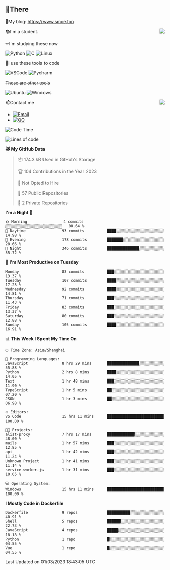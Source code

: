 
## 👏There

📰My blog: https://www.smoe.top

<img align="right" src="https://github-readme-stats.vercel.app/api/top-langs/?username=AkashiCoin"/>


📚I'm a student.

✏I'm studying these now

![Python](https://img.shields.io/badge/-Python-blue?style=flat-square&logo=Python&logoColor=fff)
![C](https://img.shields.io/badge/-C-585858?style=flat-square&logo=C&logoColor=fff)
![Linux](https://img.shields.io/badge/-Linux-black?style=flat-square&logo=Linux&logoColor=fff)

🔨I use these tools to code

![VSCode](https://img.shields.io/badge/-VSCode-blue?style=flat-square&logo=visualstudiocode&logoColor=fff)
![Pycharm](https://img.shields.io/badge/-Pycharm-green?style=flat-square&logo=pycharm&logoColor=fff)

 ~~These are other tools~~

![Ubuntu](https://img.shields.io/badge/-Ubuntu-orange?style=flat-square&logo=Ubuntu&logoColor=fff)
![Windows](https://img.shields.io/badge/-Windows-blue?style=flat-square&logo=Windows&logoColor=fff)

<img align="right" src="https://github-readme-stats.vercel.app/api?username=AkashiCoin" />


📫Contact me

* [![Email](https://img.shields.io/badge/Email-l1040186796@gmail.com-1?style=social&logoColor=fff)](mailto:l1040186796@gmail.com)
* [![QQ](https://img.shields.io/badge/QQ-1040186796-1?style=social&logoColor=fff)](tencent://AddContact/?fromId=45&fromSubId=1&subcmd=all&uin=1040186796&website=www.oicqzone.com)

<!--START_SECTION:waka-->
![Code Time](http://img.shields.io/badge/Code%20Time-602%20hrs%2017%20mins-blue)

![Lines of code](https://img.shields.io/badge/From%20Hello%20World%20I%27ve%20Written-109.1%20thousand%20lines%20of%20code-blue)

**🐱 My GitHub Data** 

> 📦 174.3 kB Used in GitHub's Storage 
 > 
> 🏆 104 Contributions in the Year 2023
 > 
> 🚫 Not Opted to Hire
 > 
> 📜 57 Public Repositories 
 > 
> 🔑 2 Private Repositories 
 > 
**I'm a Night 🦉** 

```text
🌞 Morning                4 commits           ░░░░░░░░░░░░░░░░░░░░░░░░░   00.64 % 
🌆 Daytime                93 commits          ████░░░░░░░░░░░░░░░░░░░░░   14.98 % 
🌃 Evening                178 commits         ███████░░░░░░░░░░░░░░░░░░   28.66 % 
🌙 Night                  346 commits         ██████████████░░░░░░░░░░░   55.72 % 
```
📅 **I'm Most Productive on Tuesday** 

```text
Monday                   83 commits          ███░░░░░░░░░░░░░░░░░░░░░░   13.37 % 
Tuesday                  107 commits         ████░░░░░░░░░░░░░░░░░░░░░   17.23 % 
Wednesday                92 commits          ████░░░░░░░░░░░░░░░░░░░░░   14.81 % 
Thursday                 71 commits          ███░░░░░░░░░░░░░░░░░░░░░░   11.43 % 
Friday                   83 commits          ███░░░░░░░░░░░░░░░░░░░░░░   13.37 % 
Saturday                 80 commits          ███░░░░░░░░░░░░░░░░░░░░░░   12.88 % 
Sunday                   105 commits         ████░░░░░░░░░░░░░░░░░░░░░   16.91 % 
```


📊 **This Week I Spent My Time On** 

```text
🕑︎ Time Zone: Asia/Shanghai

💬 Programming Languages: 
JavaScript               8 hrs 29 mins       ██████████████░░░░░░░░░░░   55.88 % 
Python                   2 hrs 8 mins        ████░░░░░░░░░░░░░░░░░░░░░   14.05 % 
Text                     1 hr 48 mins        ███░░░░░░░░░░░░░░░░░░░░░░   11.90 % 
TypeScript               1 hr 5 mins         ██░░░░░░░░░░░░░░░░░░░░░░░   07.20 % 
JSON                     1 hr 3 mins         ██░░░░░░░░░░░░░░░░░░░░░░░   06.98 % 

🔥 Editors: 
VS Code                  15 hrs 11 mins      █████████████████████████   100.00 % 

🐱‍💻 Projects: 
alist-proxy              7 hrs 17 mins       ████████████░░░░░░░░░░░░░   48.00 % 
mails                    1 hr 57 mins        ███░░░░░░░░░░░░░░░░░░░░░░   12.85 % 
api                      1 hr 42 mins        ███░░░░░░░░░░░░░░░░░░░░░░   11.24 % 
Unknown Project          1 hr 41 mins        ███░░░░░░░░░░░░░░░░░░░░░░   11.14 % 
service-worker.js        1 hr 31 mins        ███░░░░░░░░░░░░░░░░░░░░░░   10.05 % 

💻 Operating System: 
Windows                  15 hrs 11 mins      █████████████████████████   100.00 % 
```

**I Mostly Code in Dockerfile** 

```text
Dockerfile               9 repos             ██████████░░░░░░░░░░░░░░░   40.91 % 
Shell                    5 repos             ██████░░░░░░░░░░░░░░░░░░░   22.73 % 
JavaScript               4 repos             █████░░░░░░░░░░░░░░░░░░░░   18.18 % 
Python                   1 repo              █░░░░░░░░░░░░░░░░░░░░░░░░   04.55 % 
Vue                      1 repo              █░░░░░░░░░░░░░░░░░░░░░░░░   04.55 % 
```




 Last Updated on 01/03/2023 18:43:05 UTC
<!--END_SECTION:waka-->
